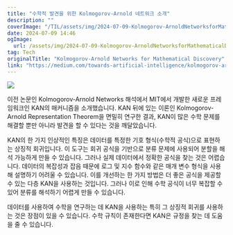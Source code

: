 ```yaml
---
title: "수학적 발견을 위한 Kolmogorov-Arnold 네트워크 소개"
description: ""
coverImage: "/TIL/assets/img/2024-07-09-Kolmogorov-ArnoldNetworksforMathematicalDiscovery_0.png"
date: 2024-07-09 14:46
ogImage:
  url: /assets/img/2024-07-09-Kolmogorov-ArnoldNetworksforMathematicalDiscovery_0.png
tag: Tech
originalTitle: "Kolmogorov-Arnold Networks for Mathematical Discovery"
link: "https://medium.com/towards-artificial-intelligence/kolmogorov-arnold-networks-for-mathematical-discovery-4e1054b10219"
---
```


<img src="/TIL/assets/img/2024-07-09-Kolmogorov-ArnoldNetworksforMathematicalDiscovery_0.png"/>

이전 논문인 Kolmogorov-Arnold Networks 해석에서 MIT에서 개발한 새로운 프레임워크인 KAN의 매커니즘을 소개했습니다. KAN 뒤에 있는 이론인 Kolmogorov-Arnold Representation Theorem을 면밀히 연구한 결과, KAN이 많은 수학 문제를 해결할 뿐만 아니라 발견을 할 수 있다는 것을 깨달았습니다.

KAN의 한 가지 인상적인 특징은 데이터를 특정한 기호 형식(수학적 공식)으로 표현하는 상징적 회귀입니다. 이 도구는 회귀 공식을 기반으로 분류 문제에 사용되어 분할을 해석 가능하게 만들 수 있습니다. 그러나 실제 데이터에서 정확한 공식을 찾는 것은 어렵습니다. 데이터의 복잡성과 잡음 때문에 로그 및 지수 함수와 같은 매개 변수 형식을 사용해 설명하기 어려울 수 있습니다. 이를 개선하는 한 가지 방법은 더 좋은 공식을 제공할 수 있는 다층 KAN을 사용하는 것입니다. 그러나 이로 인해 수학 공식이 너무 복잡할 수 있어 분류를 해석하기 어렵게 만들 수 있습니다.

데이터를 사용하여 수학을 연구하는 데 KAN을 사용하는 특히 그 상징적 회귀를 사용하는 것은 장점이 있을 수 있습니다. 수학 규칙이 존재한다면 KAN은 규정을 찾는 데 도움을 줄 수 있습니다.
